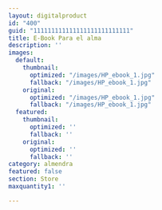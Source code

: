```yaml
---
layout: digitalproduct
id: "400"
guid: "111111111111111111111111111"
title: E-Book Para el alma
description: ''
images:
  default:
    thumbnail:
      optimized: "/images/HP_ebook_1.jpg"
      fallback: "/images/HP_ebook_1.jpg"
    original:
      optimized: "/images/HP_ebook_1.jpg"
      fallback: "/images/HP_ebook_1.jpg"
  featured:
    thumbnail:
      optimized: ''
      fallback: ''
    original:
      optimized: ''
      fallback: ''
category: almendra
featured: false
section: Store
maxquantity1: ''

---
```

